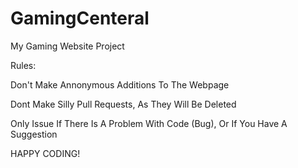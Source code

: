# GamingCenteral
My Gaming Website Project

Rules:

Don't Make Annonymous Additions To The Webpage

Dont Make Silly Pull Requests, As They Will Be Deleted

Only Issue If There Is A Problem With Code (Bug), Or If You Have A Suggestion

HAPPY CODING!